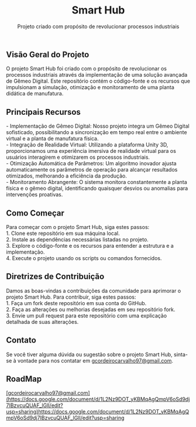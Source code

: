 </head>
<body>
  <header>
    <div class="container">
      <h1>Smart Hub</h1>
      <p>Projeto criado com propósito de revolucionar processos industriais</p>
    </div>
  </header>
  <section id="main">
    <div class="container">
      <div class="section">
        <h2>Visão Geral do Projeto</h2>
        <p>O projeto Smart Hub foi criado com o propósito de revolucionar os processos industriais através da implementação de uma solução avançada de Gêmeo Digital. Este repositório contém o código-fonte e os recursos que impulsionam a simulação, otimização e monitoramento de uma planta didática de manufatura.</p>
      </div>
      <div>
        <h2>Principais Recursos</h2>
        <p>- Implementação de Gêmeo Digital: Nosso projeto integra um Gêmeo Digital sofisticado, possibilitando a sincronização em tempo real entre o ambiente virtual e a planta de manufatura física.
          <br>- Integração de Realidade Virtual: Utilizando a plataforma Unity 3D, proporcionamos uma experiência imersiva de realidade virtual para os usuários interagirem e otimizarem os processos industriais.
          <br>- Otimização Automática de Parâmetros: Um algoritmo inovador ajusta automaticamente os parâmetros de operação para alcançar resultados otimizados, melhorando a eficiência da produção.
          <br>- Monitoramento Abrangente: O sistema monitora constantemente a planta física e o gêmeo digital, identificando quaisquer desvios ou anomalias para intervenções proativas.</p>
      </div>
      <div class="section">
        <h2>Como Começar</h2>
        <p>Para começar com o projeto Smart Hub, siga estes passos:
          <br>1. Clone este repositório em sua máquina local.
          <br>2. Instale as dependências necessárias listadas no projeto.
          <br>3. Explore o código-fonte e os recursos para entender a estrutura e a implementação.
          <br>4. Execute o projeto usando os scripts ou comandos fornecidos.</p>
      </div>
      <div class="section">
        <h2>Diretrizes de Contribuição</h2>
        <p>Damos as boas-vindas a contribuições da comunidade para aprimorar o projeto Smart Hub. Para contribuir, siga estes passos:
          <br>1. Faça um fork deste repositório em sua conta do GitHub.
          <br>2. Faça as alterações ou melhorias desejadas em seu repositório fork.
          <br>3. Envie um pull request para este repositório com uma explicação detalhada de suas alterações.</p>
      </div>
      <div class="section">
        <h2>Contato</h2>
        <p>Se você tiver alguma dúvida ou sugestão sobre o projeto Smart Hub, sinta-se à vontade para nos contatar em <a href="mailto:seu-email@example.com">gcordeirocarvalho97@gmail.com</a>.</p>
      </div>
    </div>
  </section>
  <footer>
    <h2>RoadMap</h2>
    <a href="mailto:seu-email@example.com">[gcordeirocarvalho97@gmail.com](https://docs.google.com/document/d/1L2Nz9DOT_yKBMqAgQmpV6oSd9dj7IBzvcuQUAF_lGlI/edit?usp=sharing)https://docs.google.com/document/d/1L2Nz9DOT_yKBMqAgQmpV6oSd9dj7IBzvcuQUAF_lGlI/edit?usp=sharing</a>
  </footer>
</body>

</html>

